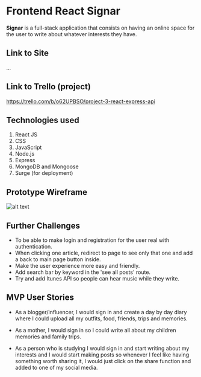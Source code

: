 # Frontend React Signar


**Signar** is a full-stack application that consists on having an online space for the user to write about whatever interests they have.


## Link to Site
...


## Link to Trello (project)
https://trello.com/b/o62UPBSO/project-3-react-express-api


## Technologies used
1. React JS
2. CSS
3. JavaScript
4. Node.js
5. Express
6. MongoDB and Mongoose
7. Surge (for deployment)


## Prototype Wireframe
![alt text](/img/wireframe.png)


## Further Challenges
- To be able to make login and registration for the user real with authentication.
- When clicking one article, redirect to page to see only that one and add a back to main page button inside.
- Make the user experience more easy and friendly.
- Add search bar by keyword in the 'see all posts' route.
- Try and add Itunes API so people can hear music while they write.


## MVP User Stories
* As a blogger/influencer, I would sign in and create a day by day diary where I could upload all my outfits, food, friends, trips and memories.

* As a mother, I would sign in so I could write all about my children memories and family trips.

* As a person who is studying I would sign in and start writing about my interests and I would start making posts so whenever I feel like having something worth sharing it, I would just click on the share function and added to one of my social media.
